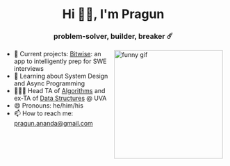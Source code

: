 <h1 align="center">Hi 👋🏾, I'm Pragun</h1>
<h3 align="center">problem-solver, builder, breaker ☄️</h3>



<img align="right" src="https://cdn.dribbble.com/users/616823/screenshots/3266597/simplerocketshipanimation.gif" alt="funny gif" width=250em height=250em>

<!-- https://i.pinimg.com/originals/a7/12/3a/a7123a124ba35c74c421e1678e2bb677.gif -->

- 🔭 Current projects: [Bitwise](https://github.com/pragun-ananda/bitwise): an app to intelligently prep for SWE interviews 
- 🌱 Learning about System Design and Async Programming
- 👨🏽‍🏫 Head TA of [Algorithms](https://github.com/uva-cs/cs4102-s21) and ex-TA of [Data Structures](https://github.com/uva-cs/pdr) @ UVA
- 😄 Pronouns: he/him/his
- 📫 How to reach me: pragun.ananda@gmail.com 

<!-- ![Alt Text](https://media.giphy.com/media/26BGIqWh2R1fi6JDa/giphy.gif) -->

<!-- 
<img src="https://i.pinimg.com/originals/21/5c/7f/215c7fdca6033092baa04b35c17466bd.gif" alt="funny gif" width=100% height=400em > -->
<!-- 

<img src="https://cdn.dribbble.com/users/616823/screenshots/3266597/simplerocketshipanimation.gif" alt="funny gif" width=100% height=300em > -->

<!--
**pragun-ananda/pragun-ananda** is a ✨ _special_ ✨ repository because its `README.md` (this file) appears on your GitHub profile.

Here are some ideas to get you started:

- 🔭 I’m currently working on ...
- 🌱 I’m currently learning ...
- 👯 I’m looking to collaborate on ...
- 🤔 I’m looking for help with ...
- 💬 Ask me about ...
- 📫 How to reach me: ...
- 😄 Pronouns: ...
- ⚡ Fun fact: ...

Link for monospaced text: https://yaytext.com/monospace/
-->

